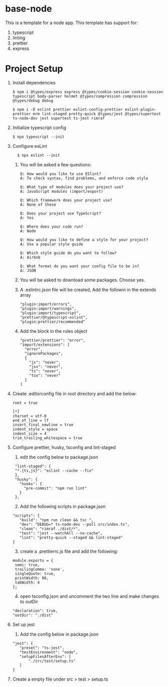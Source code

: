 # base-node

This is a template for a node app. This template has support for:

1. typescript
2. linting
3. prettier
4. express

# Project Setup

1. Install dependencies

    ```
    $ npm i @types/express express @types/cookie-session cookie-session typescript body-parser helmet @types/compression compression @types/debug debug

    $ npm i -D eslint prettier eslint-config-prettier eslint-plugin-prettier mrm lint-staged pretty-quick @types/jest @types/supertest ts-node-dev jest supertest ts-jest rimraf

    ```

2. Initialize typescript config

    ```
    $ npx typescript --init
    ```

3. Configure esLint

    ```
      $ npx eslint --init
    ```

    1. You will be asked a few questions:

        ```
        Q: How would you like to use ESlint?
        A: To check syntax, find problems, and enforce code style

        Q: What type of modules does your project use?
        A: JavaScript modules (import/export)

        Q: Which framework does your project use?
        A: None of these

        Q: Does your project use TypeScript?
        A: Yes

        Q: Where does your code run?
        A: Node

        Q: How would you like to define a style for your project?
        A: Use a popular style guide

        Q: Which style guide do you want to follow?
        A: Airbnb

        Q: What format do you want your config file to be in?
        A: JSON
        ```

    2. You will be asked to download some packages. Choose yes.
    3. A .eslintrc.json file will be created, Add the followin in the extends array
        ```
        "plugin:import/errors",
        "plugin:import/warnings",
        "plugin:import/typescript",
        "prettier/@typescript-eslint",
        "plugin:prettier/recommended"
        ```
    4. Add the block in the rules object
        ```
        "prettier/prettier": "error",
        "import/extensions": [
          "error",
          "ignorePackages",
          {
            "js": "never",
            "jsx": "never",
            "ts": "never",
            "tsx": "never"
          }
        ]
        ```

4. Create .editorconfig file in root directory and add the below:

    ```
    root = true

    [*]
    charset = utf-8
    end_of_line = lf
    insert_final_newline = true
    indent_style = space
    indent_size = 4
    trim_trailing_whitespace = true
    ```

5. Configure prettier, husky, tsconfig and lint-staged

    1. edit the config below to package.json

    ```
     "lint-staged": {
     "*.{ts,js}": "eslint --cache --fix"
     },
     "husky": {
       "hooks": {
         "pre-commit": "npm run lint"
       }
     },
    ```

    2. Add the following scripts in package.json

    ```
    "scripts": {
       "build": "npm run clean && tsc ",
       "dev": "DEBUG=* ts-node-dev --poll src/index.ts",
       "clean": "rimraf ./dist/*",
       "test": "jest --watchAll --no-cache",
       "lint": "pretty-quick --staged && lint-staged"
    }
    ```

    3. create a .prettierrc.js file and add the following:

    ```
    module.exports = {
     semi: true,
     trailingComma: 'none',
     singleQuote: true,
     printWidth: 90,
     tabWidth: 4
    };

    ```

    4. open tsconfig.json and uncomment the two line and make changes to outDir

    ```
    "declaration": true,
    "outDir": "./dist"
    ```

6. Set up jest

    1. Add the config below in package.json

    ```
    "jest": {
       "preset": "ts-jest",
       "testEnvironment": "node",
       "setupFilesAfterEnv": [
           "./src/test/setup.ts"
       ]
    }
    ```

7. Create a empty file under src > test > setup.ts
